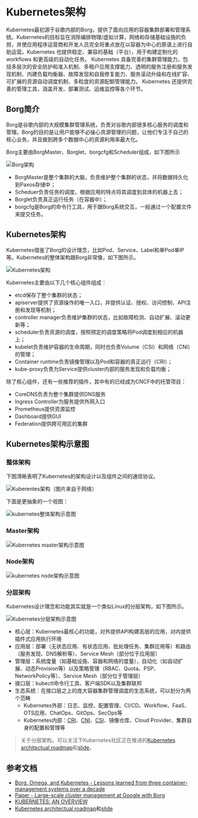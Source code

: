 # Kubernetes架构

Kubernetes最初源于谷歌内部的Borg，提供了面向应用的容器集群部署和管理系统。Kubernetes的目标旨在消除编排物理/虚拟计算，网络和存储基础设施的负担，并使应用程序运营商和开发人员完全将重点放在以容器为中心的原语上进行自助运营。Kubernetes 也提供稳定、兼容的基础（平台），用于构建定制化的workflows 和更高级的自动化任务。
Kubernetes 具备完善的集群管理能力，包括多层次的安全防护和准入机制、多租户应用支撑能力、透明的服务注册和服务发现机制、内建负载均衡器、故障发现和自我修复能力、服务滚动升级和在线扩容、可扩展的资源自动调度机制、多粒度的资源配额管理能力。
Kubernetes 还提供完善的管理工具，涵盖开发、部署测试、运维监控等各个环节。

## Borg简介

Borg是谷歌内部的大规模集群管理系统，负责对谷歌内部很多核心服务的调度和管理。Borg的目的是让用户能够不必操心资源管理的问题，让他们专注于自己的核心业务，并且做到跨多个数据中心的资源利用率最大化。

Borg主要由BorgMaster、Borglet、borgcfg和Scheduler组成，如下图所示

![Borg架构](../images/borg.png)

* BorgMaster是整个集群的大脑，负责维护整个集群的状态，并将数据持久化到Paxos存储中；
* Scheduer负责任务的调度，根据应用的特点将其调度到具体的机器上去；
* Borglet负责真正运行任务（在容器中）；
* borgcfg是Borg的命令行工具，用于跟Borg系统交互，一般通过一个配置文件来提交任务。

## Kubernetes架构

Kubernetes借鉴了Borg的设计理念，比如Pod、Service、Label和单Pod单IP等。Kubernetes的整体架构跟Borg非常像，如下图所示。

![Kubernetes架构](../images/architecture.png)

Kubernetes主要由以下几个核心组件组成：

- etcd保存了整个集群的状态；
- apiserver提供了资源操作的唯一入口，并提供认证、授权、访问控制、API注册和发现等机制；
- controller manager负责维护集群的状态，比如故障检测、自动扩展、滚动更新等；
- scheduler负责资源的调度，按照预定的调度策略将Pod调度到相应的机器上；
- kubelet负责维护容器的生命周期，同时也负责Volume（CSI）和网络（CNI）的管理；
- Container runtime负责镜像管理以及Pod和容器的真正运行（CRI）；
- kube-proxy负责为Service提供cluster内部的服务发现和负载均衡；

除了核心组件，还有一些推荐的插件，其中有的已经成为CNCF中的托管项目：

- CoreDNS负责为整个集群提供DNS服务
- Ingress Controller为服务提供外网入口
- Prometheus提供资源监控
- Dashboard提供GUI
- Federation提供跨可用区的集群


## Kubernetes架构示意图

### 整体架构

下图清晰表明了Kubernetes的架构设计以及组件之间的通信协议。

![Kuberentes架构（图片来自于网络）](../images/kubernetes-high-level-component-archtecture.jpg)

下面是更抽象的一个视图：

![kubernetes整体架构示意图](../images/kubernetes-whole-arch.png)

### Master架构

![Kubernetes master架构示意图](../images/kubernetes-master-arch.png)

### Node架构

![kubernetes node架构示意图](../images/kubernetes-node-arch.png)

### 分层架构

Kubernetes设计理念和功能其实就是一个类似Linux的分层架构，如下图所示。

![Kubernetes分层架构示意图](../images/kubernetes-layers-arch.png)

* 核心层：Kubernetes最核心的功能，对外提供API构建高层的应用，对内提供插件式应用执行环境
* 应用层：部署（无状态应用、有状态应用、批处理任务、集群应用等）和路由（服务发现、DNS解析等）、Service Mesh（部分位于应用层）
* 管理层：系统度量（如基础设施、容器和网络的度量），自动化（如自动扩展、动态Provision等）以及策略管理（RBAC、Quota、PSP、NetworkPolicy等）、Service Mesh（部分位于管理层）
* 接口层：kubectl命令行工具、客户端SDK以及集群联邦
* 生态系统：在接口层之上的庞大容器集群管理调度的生态系统，可以划分为两个范畴
  * Kubernetes外部：日志、监控、配置管理、CI/CD、Workflow、FaaS、OTS应用、ChatOps、GitOps、SecOps等
  * Kubernetes内部：[CRI](cri.md)、[CNI](cni.md)、[CSI](csi.md)、镜像仓库、Cloud Provider、集群自身的配置和管理等

> 关于分层架构，可以关注下Kubernetes社区正在推进的[Kubernetes architectual roadmap](https://docs.google.com/document/d/1XkjVm4bOeiVkj-Xt1LgoGiqWsBfNozJ51dyI-ljzt1o)和[slide](https://docs.google.com/presentation/d/1GpELyzXOGEPY0Y1ft26yMNV19ROKt8eMN67vDSSHglk/edit)。

## 参考文档

- [Borg, Omega, and Kubernetes - Lessons learned from three container-management systems over a decade](http://queue.acm.org/detail.cfm?id=2898444)
- [Paper - Large-scale cluster management at Google with Borg](http://static.googleusercontent.com/media/research.google.com/zh-CN//pubs/archive/43438.pdf)
- [KUBERNETES: AN OVERVIEW](http://thenewstack.io/kubernetes-an-overview)
- [Kubernetes architectual roadmap](https://docs.google.com/document/d/1XkjVm4bOeiVkj-Xt1LgoGiqWsBfNozJ51dyI-ljzt1o)和[slide](https://docs.google.com/presentation/d/1GpELyzXOGEPY0Y1ft26yMNV19ROKt8eMN67vDSSHglk/edit)

